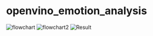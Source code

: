 # openvino_emotion_analysis
![flowchart](https://github.com/apthagowda97/openvino_emotion_analysis/blob/master/docs/flowchar.png)
![flowchart2](https://github.com/apthagowda97/openvino_emotion_analysis/blob/master/docs/flowchar2.png)
![Result](https://github.com/apthagowda97/openvino_emotion_analysis/blob/master/result.gif)
